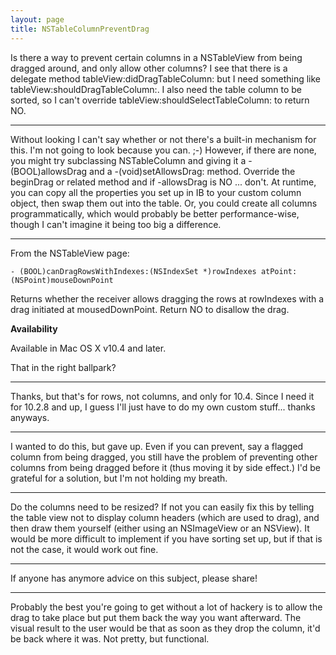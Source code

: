 ```yaml
---
layout: page
title: NSTableColumnPreventDrag
---
```




Is there a way to prevent certain columns in a NSTableView from being dragged around, and only allow other columns? I see that there is a delegate method     tableView:didDragTableColumn: but I need something like     tableView:shouldDragTableColumn:. I also need the table column to be sorted, so I can't override     tableView:shouldSelectTableColumn: to return NO.

----

Without looking I can't say whether or not there's a built-in mechanism for this. I'm not going to look because you can. ;-)  However, if there are none, you might try subclassing NSTableColumn and giving it a -(BOOL)allowsDrag and a -(void)setAllowsDrag: method. Override the beginDrag or related method and if -allowsDrag is NO ... don't. At runtime, you can copy all the properties you set up in IB to your custom column object, then swap them out into the table. Or, you could create all columns programmatically, which would probably be better performance-wise, though I can't imagine it being too big a difference.

----

From the NSTableView page:

    - (BOOL)canDragRowsWithIndexes:(NSIndexSet *)rowIndexes atPoint:(NSPoint)mouseDownPoint

Returns whether the receiver allows dragging the rows at rowIndexes with a drag initiated at mousedDownPoint. Return NO to disallow the drag.

**Availability**

Available in Mac OS X v10.4 and later.

That in the right ballpark?

----

Thanks, but that's for rows, not columns, and only for 10.4. Since I need it for 10.2.8 and up, I guess I'll just have to do my own custom stuff... thanks anyways.

----

I wanted to do this, but gave up. Even if you can prevent, say a flagged column from being dragged, you still have the problem of preventing other columns from being dragged before it (thus moving it by side effect.) I'd be grateful for a solution, but I'm not holding my breath.

----

Do the columns need to be resized? If not you can easily fix this by telling the table view not to display column headers (which are used to drag), and then draw them yourself (either using an NSImageView or an NSView). It would be more difficult to implement if you have sorting set up, but if that is not the case, it would work out fine.

----

If anyone has anymore advice on this subject, please share! 

----

Probably the best you're going to get without a lot of hackery is to allow the drag to take place but put them back the way you want afterward. The visual result to the user would be that as soon as they drop the column, it'd be back where it was. Not pretty, but functional.

